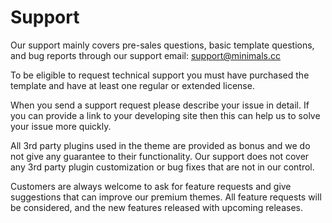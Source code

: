# Support

<p>Our support mainly covers pre-sales questions, basic template questions, and bug reports through our support email:
<a href="mailto:support@minimals.cc?subject=[Feedback] from Customer">support@minimals.cc</a>  
<p>

To be eligible to request technical support you must have purchased the template and have at least one regular or extended license.

When you send a support request please describe your issue in detail. If you can provide a link to your developing site then this can help us to solve your issue more quickly.

All 3rd party plugins used in the theme are provided as bonus and we do not give any guarantee to their functionality. Our support does not cover any 3rd party plugin customization or bug fixes that are not in our control.

Customers are always welcome to ask for feature requests and give suggestions that can improve our premium themes. All feature requests will be considered, and the new features released with upcoming releases.
